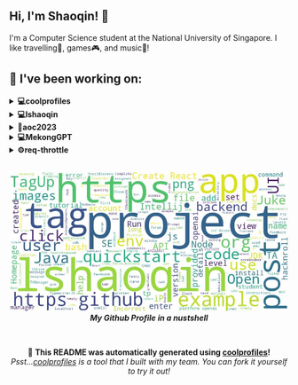
## Hi, I'm Shaoqin! 👋
I'm a Computer Science student at the National University of Singapore. I like travelling🚀, games🎮, and music🎵!

## 🔨 I've been working on:

<details>
<summary><strong>💻coolprofiles</strong></summary>
Link to repo: https://github.com/lshaoqin/coolprofiles
<br/>
This repository contains a collection of dynamically generated README templates for enhancing your GitHub profile presentation.

---

The "coolprofiles" repository saw improvements in README formatting, fixing emoji bugs, wordcloud integration, and auto-updating features through GitHub actions.
</details>

<details>
<summary><strong>💻lshaoqin</strong></summary>
Link to repo: https://github.com/lshaoqin/lshaoqin
<br/>
This repository contains a comprehensive guide for beginners on how to use Git and GitHub effectively. It covers topics such as version control, collaboration, and best practices for managing software projects.

---

Multiple commits involve updating and formatting README.md, addressing markdown issues, fixing emoji bugs, and adjusting gitignore in the lshaoqin repository.
</details>

<details>
<summary><strong>🚀aoc2023</strong></summary>
Link to repo: https://github.com/lshaoqin/aoc2023
<br/>
This repository contains a collection of code solutions written in Python for the challenges presented during the Advent of Code 2023 event.

---

Added code for days 1 to 23 of Advent of Code 2023, including updates and modifications. Removed extra print statement and readme updates.
</details>

<details>
<summary><strong>💻MekongGPT</strong></summary>
Link to repo: https://github.com/lshaoqin/MekongGPT
<br/>
This repository contains a Zalo chatbot that utilizes GPT-3.5 and Chroma to deliver accurate and current information to farmers, enhancing their access to reliable data.

---

In the MekongGPT repository, commits include Dockerfile adjustments, Arrow dependency updates, bot accuracy enhancements, and prompt template optimizations for Vietnamese chatbot serving farmers. Storage of queries and answers was also implemented.
</details>

<details>
<summary><strong>⚙️req-throttle</strong></summary>
Link to repo: https://github.com/lshaoqin/req-throttle
<br/>
This repository contains a basic request throttler implemented in TypeScript, allowing users to limit and manage the rate of requests to external services or APIs.

---

The "req-throttle" repository underwent several updates, including fixing bugs, handling concurrency, adding tests, and implementing a basic request throttler in TypeScript.
</details>

<br>

<p align="center">
  <img src="https://github.com/lshaoqin/lshaoqin/blob/main/out.jpg" alt="My Word Cloud" />
  <br />
  <em><strong>My Github Profile in a nustshell</strong></em>
</p>

<br>

<p align="center">
📢 <strong>This README was automatically generated using <a href="https://github.com/lshaoqin/coolprofiles">coolprofiles</a>!</strong>
<br>
<em>Psst...<a href="https://github.com/lshaoqin/coolprofiles">coolprofiles</a> is a tool that I built with my team. You can fork it yourself to try it out!</em>
</p>
